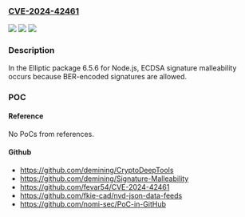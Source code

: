 ### [CVE-2024-42461](https://cve.mitre.org/cgi-bin/cvename.cgi?name=CVE-2024-42461)
![](https://img.shields.io/static/v1?label=Product&message=n%2Fa&color=blue)
![](https://img.shields.io/static/v1?label=Version&message=n%2Fa&color=blue)
![](https://img.shields.io/static/v1?label=Vulnerability&message=n%2Fa&color=brighgreen)

### Description

In the Elliptic package 6.5.6 for Node.js, ECDSA signature malleability occurs because BER-encoded signatures are allowed.

### POC

#### Reference
No PoCs from references.

#### Github
- https://github.com/demining/CryptoDeepTools
- https://github.com/demining/Signature-Malleability
- https://github.com/fevar54/CVE-2024-42461
- https://github.com/fkie-cad/nvd-json-data-feeds
- https://github.com/nomi-sec/PoC-in-GitHub

